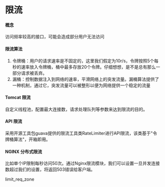 # 限流



#### 概念

访问频率较高的接口，可能会造成部分用户无法访问



#### 限流算法

1. 令牌桶：用户的请求速率是不固定的，这里我们假定为10r/s，令牌按照5个每秒的速率放入令牌桶，桶中最多存放20个令牌。仔细想想，是不是总有那么一部分请求被丢弃。
2. 漏桶：控制数据注入到网络的速率，平滑网络上的突发流量。漏桶算法提供了一种机制，通过它，突发流量可以被整形以便为网络提供一个稳定的流量



#### Tomcat 限流

自定义线程池，配置最大连接数，请求处理队列等参数来达到限流的目的。



#### API 限流

采用开源工具包guava提供的限流工具类RateLimiter进行API限流，该类基于"令牌桶算法"，开箱即用。



#### NGINX 分布式限流

比如单个IP限制每秒访问50次。通过Nginx限流模块，我们可以设置一旦并发连接数超过我们的设置，将返回503错误给客户端。

limit_req_zone
